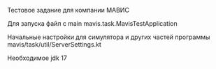 Тестовое задание для компании МАВИС

Для запуска файл с main mavis.task.MavisTestApplication

Начальные настройки для симулятора и других частей программы mavis/task/util/ServerSettings.kt

Необходимое jdk 17


